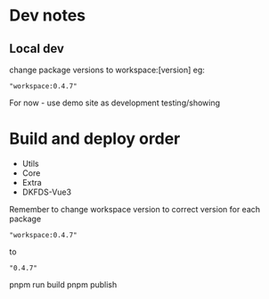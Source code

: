 # Dev notes

## Local dev

change package versions to workspace:[version] eg:

`"workspace:0.4.7" `

For now - use demo site as development testing/showing

# Build and deploy order

- Utils
- Core
- Extra
- DKFDS-Vue3

Remember to change workspace version to correct version for each package

`"workspace:0.4.7" `

to

`"0.4.7"`

pnpm run build
pnpm publish

